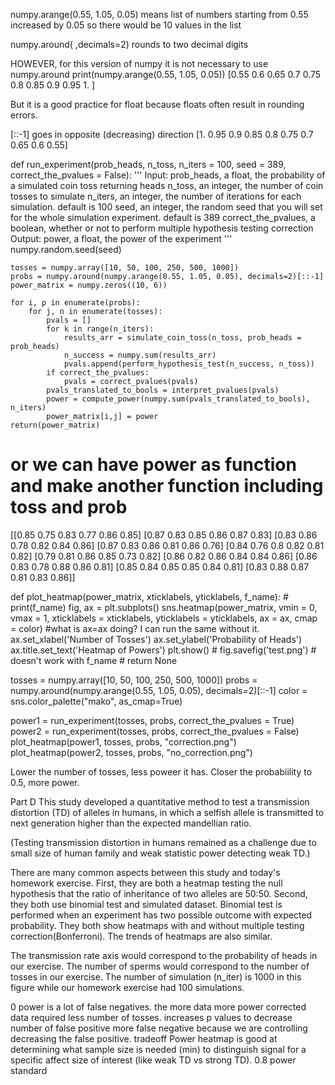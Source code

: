 numpy.arange(0.55, 1.05, 0.05)
means list of numbers starting from 0.55 increased by 0.05
so there would be 10 values in the list

numpy.around( ,decimals=2)
rounds to two decimal digits

HOWEVER, for this version of numpy it is not necessary to use numpy.around
print(numpy.arange(0.55, 1.05, 0.05))
[0.55 0.6  0.65 0.7  0.75 0.8  0.85 0.9  0.95 1.  ]

But it is a good practice for float because floats often result in rounding errors.

[::-1]
goes in opposite (decreasing) direction
[1.   0.95 0.9  0.85 0.8  0.75 0.7  0.65 0.6  0.55]

def run_experiment(prob_heads, n_toss, n_iters = 100, seed = 389, correct_the_pvalues = False):
    '''
    Input: prob_heads, a float, the probability of a simulated coin toss returning heads
           n_toss, an integer, the number of coin tosses to simulate
           n_iters, an integer, the number of iterations for each simulation. default is 100
           seed, an integer, the random seed that you will set for the whole simulation experiment. default is 389
           correct_the_pvalues, a boolean, whether or not to perform multiple hypothesis testing correction
    Output: power, a float, the power of the experiment
    '''
    numpy.random.seed(seed)
    
    tosses = numpy.array([10, 50, 100, 250, 500, 1000])
    probs = numpy.around(numpy.arange(0.55, 1.05, 0.05), decimals=2)[::-1]
    power_matrix = numpy.zeros((10, 6))

    for i, p in enumerate(probs):
        for j, n in enumerate(tosses):
            pvals = [] 
            for k in range(n_iters):
                results_arr = simulate_coin_toss(n_toss, prob_heads = prob_heads)
                n_success = numpy.sum(results_arr)
                pvals.append(perform_hypothesis_test(n_success, n_toss))
            if correct_the_pvalues:
                pvals = correct_pvalues(pvals)
            pvals_translated_to_bools = interpret_pvalues(pvals)
            power = compute_power(numpy.sum(pvals_translated_to_bools), n_iters)
            power_matrix[i,j] = power
    return(power_matrix)


# or we can have power as function and make another function including toss and prob

[[0.85 0.75 0.83 0.77 0.86 0.85]
 [0.87 0.83 0.85 0.86 0.87 0.83]
 [0.83 0.86 0.78 0.82 0.84 0.86]
 [0.87 0.83 0.86 0.81 0.86 0.76]
 [0.84 0.76 0.8  0.82 0.81 0.82]
 [0.79 0.81 0.86 0.85 0.73 0.82]
 [0.86 0.82 0.86 0.84 0.84 0.86]
 [0.86 0.83 0.78 0.88 0.86 0.81]
 [0.85 0.84 0.85 0.85 0.84 0.81]
 [0.83 0.88 0.87 0.81 0.83 0.86]]
 
def plot_heatmap(power_matrix, xticklabels, yticklabels, f_name):
    # print(f_name)
    fig, ax = plt.subplots()
    sns.heatmap(power_matrix, vmin = 0, vmax = 1, xticklabels = xticklabels, yticklabels = yticklabels, ax = ax, cmap = color)
    #what is ax=ax doing? I can run the same without it.
    ax.set_xlabel('Number of Tosses')
    ax.set_ylabel('Probability of Heads')
    ax.title.set_text('Heatmap of Powers')
    plt.show()
    # fig.savefig('test.png') # doesn't work with f_name
    # return None

tosses = numpy.array([10, 50, 100, 250, 500, 1000])
probs = numpy.around(numpy.arange(0.55, 1.05, 0.05), decimals=2)[::-1]
color = sns.color_palette("mako", as_cmap=True)



power1 = run_experiment(tosses, probs, correct_the_pvalues = True)
power2 = run_experiment(tosses, probs, correct_the_pvalues = False)
plot_heatmap(power1, tosses, probs, "correction.png")
plot_heatmap(power2, tosses, probs, "no_correction.png")





Lower the number of tosses, less poweer it has. Closer the probabiility to 0.5, more power.


Part D
This study developed a quantitative method to test a transmission distortion (TD) of alleles in humans, in which a selfish allele is transmitted to next generation higher than the expected mandellian ratio. 

(Testing transmission distortion in humans remained as a challenge due to small size of human family and weak statistic power detecting weak TD.)

There are many common aspects between this study and today's homework exercise. First, they are both a heatmap testing the null hypothesis that the ratio of inheritance of two alleles are 50:50. Second, they both use binomial test and simulated dataset. Binomial test is performed when an experiment has two possible outcome with expected probability. They both show heatmaps with and without multiple testing correction(Bonferroni). The trends of heatmaps are also similar.  

The transmission rate axis would correspond to the probability of heads in our exercise.
The number of sperms would correspond to the number of tosses in our exercise. 
The number of simulation (n_iter) is 1000 in this figure while our homework exercise had 100 simulations.

0 power is a lot of false negatives.
the more data more power
corrected data required less number of tosses. increases p values to decrease number of false positive
more false negative because we are controlling decreasing the false positive. 
tradeoff
Power heatmap is good at determining what sample size is needed (min) to distinguish signal for a specific affect size of interest (like weak TD vs strong TD).
0.8 power standard
